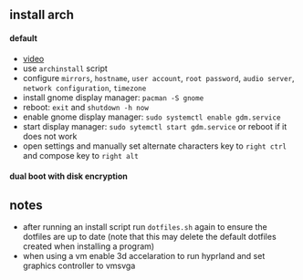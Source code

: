 
## install arch

#### default
-   [video](https://www.youtube.com/watch?v=8YE1LlTxfMQ&t=319s)
-   use `archinstall` script
-   configure `mirrors`, `hostname`, `user account`, `root password`, `audio server`, `network configuration`, `timezone`
-   install gnome display manager: `pacman -S gnome`
-   reboot: `exit` and `shutdown -h now`
-   enable gnome display manager: `sudo systemctl enable gdm.service`
-   start display manager: `sudo sytemctl start gdm.service` or reboot if it does not work
-   open settings and manually set alternate characters key to `right ctrl` and compose key to `right alt`

#### dual boot with disk encryption

## notes
-   after running an install script run `dotfiles.sh` again to ensure the dotfiles are up to date (note that this may delete the default dotfiles created when installing a program)
-   when using a vm enable 3d accelaration to run hyprland and set graphics controller to vmsvga
